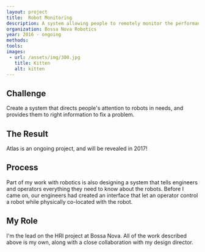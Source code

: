 ```yaml
---
layout: project
title:  Robot Monitoring
description: A system allowing people to remotely monitor the performance of robots.
organization: Bossa Nova Robotics
year: 2016 - ongoing
methods:
tools:
images: 
 - url: /assets/img/300.jpg
   title: Kitten
   alt: kitten
---
```


## Challenge

Create a system that directs people's attention to robots in needs, and provides them to right information to fix a problem.

## The Result

Atlas is an ongoing project, and will be revealed in 2017!  

## Process

Part of my work with robotics is also designing a system that tells engineers and operators everything they need to know about the robots. Before I came on, our engineers had created an interface that let an operator control a robot while physically co-located with the robot. 

## My Role

I'm the lead on the HRI project at Bossa Nova. All of the work described above is my own, along with a close collaboration with my design director. 